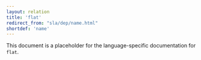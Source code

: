 ```yaml
---
layout: relation
title: 'flat'
redirect_from: "sla/dep/name.html"
shortdef: 'name'
---
```


This document is a placeholder for the language-specific documentation
for `flat`.
